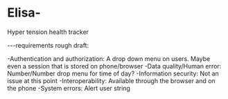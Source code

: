 # Elisa-
Hyper tension health tracker 

---requirements rough draft:

-Authentication and authorization:  A drop down menu on users. Maybe even a session that is stored on phone/browser
-Data quality/Human error: Number/Number drop menu for time of day?
-Information security: Not an issue at this point
-Interoperability: Available through the browser and on the phone
-System errors: Alert user string





